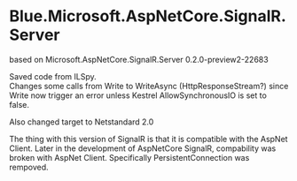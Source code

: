 # Blue.Microsoft.AspNetCore.SignalR.Server
based on Microsoft.AspNetCore.SignalR.Server 0.2.0-preview2-22683

Saved code from ILSpy.  
Changes some calls from Write to WriteAsync (HttpResponseStream?) since Write now trigger an error unless Kestrel AllowSynchronousIO is set to false.  

Also changed target to Netstandard 2.0  

The thing with this version of SignalR is that it is compatible with the AspNet Client. Later in the development of AspNetCore SignalR, compability was broken with AspNet Client. Specifically PersistentConnection was rempoved.


